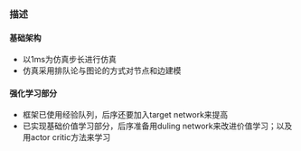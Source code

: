 ### 描述
#### 基础架构
- 以1ms为仿真步长进行仿真
- 仿真采用排队论与图论的方式对节点和边建模
#### 强化学习部分
- 框架已使用经验队列，后序还要加入target network来提高
- 已实现基础价值学习部分，后序准备用duling network来改进价值学习；以及用actor critic方法来学习